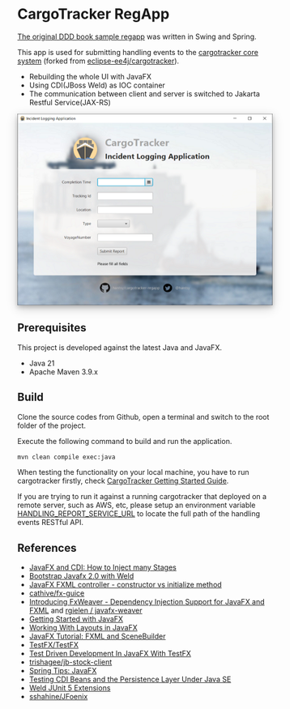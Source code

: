 # CargoTracker RegApp

[The original DDD book sample regapp](https://github.com/citerus/dddsample-regapp) was written in Swing and Spring. 

This app is used for submitting handling events to the [cargotracker core system](https://github.com/hantsy/cargotracker) (forked from [eclipse-ee4j/cargotracker](https://github.com/eclipse-ee4j//cargotracker)).

* Rebuilding the whole UI with JavaFX 
* Using CDI(JBoss Weld) as IOC container
* The communication between client and server is switched to Jakarta Restful Service(JAX-RS)

<img src="./preview.png" alt="preview" style="width:600px;hight:480px;box-shadow: 0 4px 8px 0 rgba(0, 0,  0, 0.2), 0 6px 20px 0 rgba(0, 0, 0, 0.19);text-align:center;" />

## Prerequisites

This project is developed against the latest Java and JavaFX.

* Java 21
* Apache Maven 3.9.x

## Build 

Clone the source codes from Github, open a terminal and switch to the root folder of the project. 

Execute the following command to build and run the application.

```bash
mvn clean compile exec:java
```

When testing the functionality on your local machine, you have to run cargotracker firstly, check [CargoTracker Getting Started Guide](https://github.com/eclipse-ee4j/cargotracker/#getting-started). 

If you are trying to run it against a running cargotracker that deployed on a remote server, such as AWS, etc, please setup an environment variable [HANDLING_REPORT_SERVICE_URL](https://github.com/hantsy/cargotracker-regapp/blob/master/src/main/java/org/eclipse/cargotrakcer/regapp/client/internal/HttpClientHandlingReportService.java#L47C55-L47C82) to locate the full path of the handling events RESTful API.

## References

* [JavaFX and CDI: How to Inject many Stages](https://stackoverflow.com/questions/47591527/javafx-and-cdi-how-to-inject-many-stages)
* [Bootstrap Javafx 2.0 with Weld](https://stackoverflow.com/questions/14654627/bootstrap-javafx-2-0-with-weld)
* [JavaFX FXML controller - constructor vs initialize method](https://stackoverflow.com/questions/34785417/javafx-fxml-controller-constructor-vs-initialize-method)
* [cathive/fx-guice](https://github.com/cathive/fx-guice)
* [Introducing FxWeaver - Dependency Injection Support for JavaFX and FXML](https://rgielen.net/posts/2019/introducing-fxweaver-dependency-injection-support-for-javafx-and-fxml/) and  [rgielen /  javafx-weaver](https://github.com/rgielen/javafx-weaver)
* [Getting Started with JavaFX](https://docs.oracle.com/javafx/2/get_started/jfxpub-get_started.htm)
* [Working With Layouts in JavaFX](https://docs.oracle.com/javafx/2/layout/jfxpub-layout.htm)
* [JavaFX Tutorial: FXML and SceneBuilder](https://www.vojtechruzicka.com/javafx-fxml-scene-builder/)
* [TestFX/TestFX](https://github.com/TestFX/TestFX)
* [Test Driven Development In JavaFX With TestFX](https://medium.com/information-and-technology/test-driven-development-in-javafx-with-testfx-66a84cd561e0)
* [trishagee/jb-stock-client](https://github.com/trishagee/jb-stock-client)
* [Spring Tips: JavaFX ](https://spring.io/blog/2019/01/16/spring-tips-javafx)
* [Testing CDI Beans and the Persistence Layer Under Java SE](https://in.relation.to/2019/01/23/testing-cdi-beans-and-persistence-layer-under-java-se/)
* [Weld JUnit 5 Extensions](https://github.com/weld/weld-junit/blob/master/junit5/README.md)
* [sshahine/JFoenix](https://github.com/sshahine/JFoenix)
